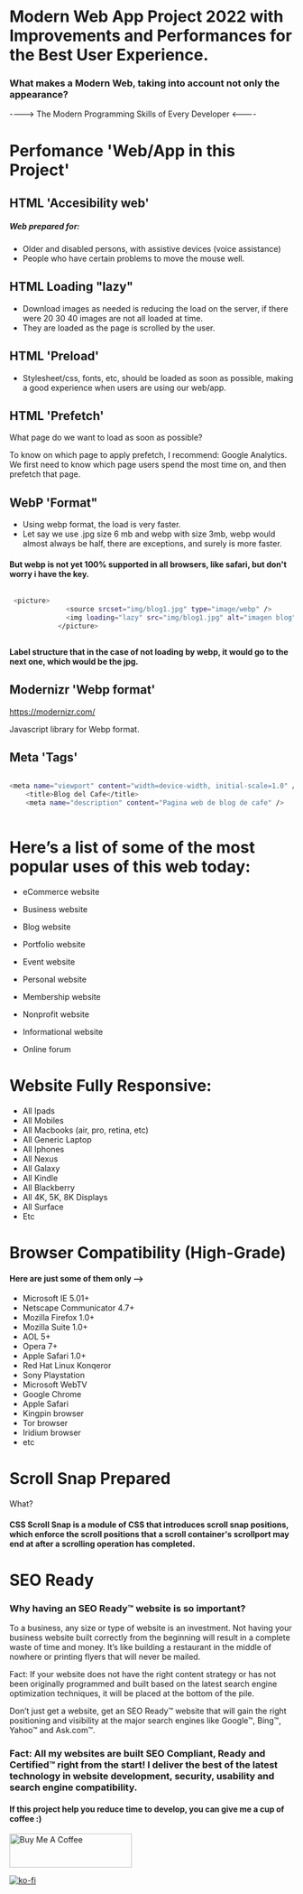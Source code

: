 
# Modern Web App Project 2022 with Improvements and Performances for the Best User Experience.


### What makes a Modern Web, taking into account not only the appearance? 

 ----> The Modern Programming Skills of Every Developer <----


# Perfomance 'Web/App in this Project'


## HTML 'Accesibility web' 

##### Web prepared for:
 
* Older and disabled persons, with assistive devices (voice assistance)
* People who have certain problems to move the mouse well.



## HTML Loading "lazy"

* Download images as needed is reducing the load on the server, if there were 20 30 40 images are not all loaded at time.
* They are loaded as the page is scrolled by the user.


## HTML 'Preload' 

* Stylesheet/css, fonts, etc, should be loaded as soon as possible, making a good experience when users are using our web/app.



## HTML 'Prefetch' 

What page do we want to load as soon as possible?

To know on which page to apply prefetch, I recommend: Google Analytics.
We first need to know which page users spend the most time on, and then prefetch that page.


## WebP 'Format"

* Using webp format, the load is very faster.
* Let say we use .jpg size 6 mb and webp with size 3mb, webp would almost always be half, there are exceptions, and surely is more faster.

#### But webp is not yet 100% supported in all browsers, like safari, but don't worry i have the key.

```bash

 <picture>
              <source srcset="img/blog1.jpg" type="image/webp" />
              <img loading="lazy" src="img/blog1.jpg" alt="imagen blog" />
            </picture>
            
```
			

**Label structure that in the case of not loading by webp, it would go to the next one, which would be the jpg.**			
			
			
## Modernizr 'Webp format'

https://modernizr.com/

Javascript library for Webp format.
			



## Meta 'Tags' 

```bash

<meta name="viewport" content="width=device-width, initial-scale=1.0" />
    <title>Blog del Cafe</title>
    <meta name="description" content="Pagina web de blog de cafe" />
    
```




# Here’s a list of some of the most popular uses of this web today:




* eCommerce website

* Business website

* Blog website

* Portfolio website

* Event website

* Personal website

* Membership website

* Nonprofit website

* Informational website

* Online forum





# Website Fully Responsive:

* All Ipads
* All Mobiles 
* All Macbooks (air, pro, retina, etc)
* All Generic Laptop
* All Iphones
* All Nexus
* All Galaxy
* All Kindle
* All Blackberry
* All 4K, 5K, 8K Displays
* All Surface
* Etc



# Browser Compatibility (High-Grade)

#### Here are just some of them only -->



* Microsoft IE 5.01+
* Netscape Communicator 4.7+
* Mozilla Firefox 1.0+
* Mozilla Suite 1.0+
* AOL 5+
* Opera 7+
* Apple Safari 1.0+
* Red Hat Linux Konqeror
* Sony Playstation
* Microsoft WebTV
* Google Chrome
* Apple Safari
* Kingpin browser
* Tor browser
* Iridium browser
* etc

# Scroll Snap Prepared 

What?


#### CSS Scroll Snap is a module of CSS that introduces scroll snap positions, which enforce the scroll positions that a scroll container's scrollport may end at after a scrolling operation has completed.



# SEO Ready 

### Why having an SEO Ready™ website is so important?
To a business, any size or type of website is an investment. Not having your business website built correctly from the beginning will result in a complete waste of time and money. It’s like building a restaurant in the middle of nowhere or printing flyers that will never be mailed.

Fact: If your website does not have the right content strategy or has not been originally programmed and built based on the latest search engine optimization techniques, it will be placed at the bottom of the pile.

Don’t just get a website, get an SEO Ready™ website that will gain the right positioning and visibility at the major search engines like Google™, Bing™, Yahoo™ and Ask.com™.

### Fact: All my websites are built SEO Compliant, Ready and Certified™ right from the start! I deliver the best of the latest technology in website development, security, usability and search engine compatibility.


#### If this project help you reduce time to develop, you can give me a cup of coffee :)




<a href="https://www.buymeacoffee.com/tonymerisan" target="_blank"><img src="https://cdn.buymeacoffee.com/buttons/v2/default-yellow.png" alt="Buy Me A Coffee" style="height: 60px !important;width: 217px !important;" ></a>


[![ko-fi](https://ko-fi.com/img/githubbutton_sm.svg)](https://ko-fi.com/E1E1EBFQ3)
